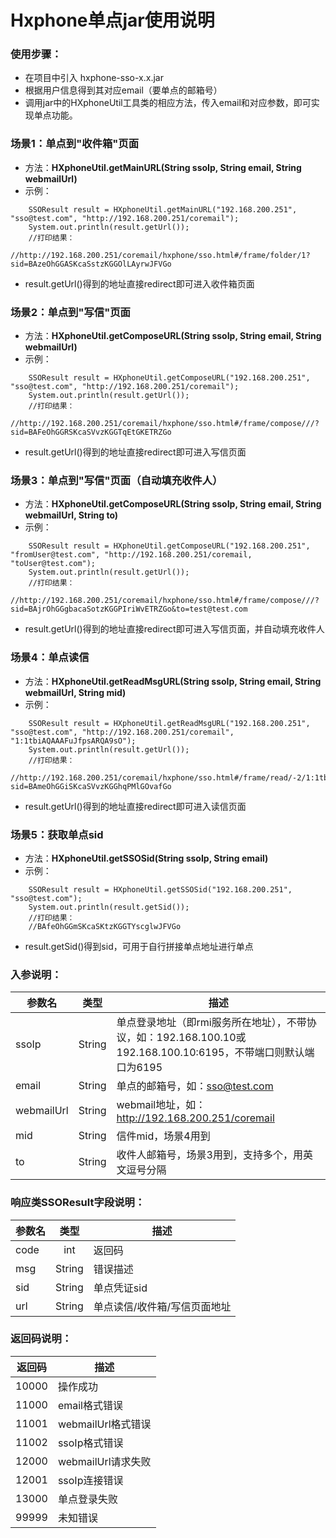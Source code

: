 Hxphone单点jar使用说明
==

### 使用步骤：
- 在项目中引入 hxphone-sso-x.x.jar
- 根据用户信息得到其对应email（要单点的邮箱号）
- 调用jar中的HXphoneUtil工具类的相应方法，传入email和对应参数，即可实现单点功能。


### 场景1：单点到"收件箱"页面
- 方法：**HXphoneUtil.getMainURL(String ssoIp, String email, String webmailUrl)**
- 示例：

```
    SSOResult result = HXphoneUtil.getMainURL("192.168.200.251", "sso@test.com", "http://192.168.200.251/coremail");
    System.out.println(result.getUrl());
    //打印结果：
    //http://192.168.200.251/coremail/hxphone/sso.html#/frame/folder/1?sid=BAzeOhGGASKcaSstzKGGOlLAyrwJFVGo
```
- result.getUrl()得到的地址直接redirect即可进入收件箱页面
 
 
### 场景2：单点到"写信"页面
- 方法：**HXphoneUtil.getComposeURL(String ssoIp, String email, String webmailUrl)**
- 示例：

```
    SSOResult result = HXphoneUtil.getComposeURL("192.168.200.251", "sso@test.com", "http://192.168.200.251/coremail");
    System.out.println(result.getUrl());
    //打印结果：
    //http://192.168.200.251/coremail/hxphone/sso.html#/frame/compose///?sid=BAFeOhGGRSKcaSVvzKGGTqEtGKETRZGo
```
- result.getUrl()得到的地址直接redirect即可进入写信页面


### 场景3：单点到"写信"页面（自动填充收件人）
- 方法：**HXphoneUtil.getComposeURL(String ssoIp, String email, String webmailUrl, String to)**
- 示例：

```
    SSOResult result = HXphoneUtil.getComposeURL("192.168.200.251", "fromUser@test.com", "http://192.168.200.251/coremail, "toUser@test.com");
    System.out.println(result.getUrl());
    //打印结果：
    //http://192.168.200.251/coremail/hxphone/sso.html#/frame/compose///?sid=BAjrOhGGgbacaSotzKGGPIriWvETRZGo&to=test@test.com
```
- result.getUrl()得到的地址直接redirect即可进入写信页面，并自动填充收件人


### 场景4：单点读信
- 方法：**HXphoneUtil.getReadMsgURL(String ssoIp, String email, String webmailUrl, String mid)**
- 示例：

```
    SSOResult result = HXphoneUtil.getReadMsgURL("192.168.200.251", "sso@test.com", "http://192.168.200.251/coremail", "1:1tbiAQAAAFuJfpsARQA9sO");
    System.out.println(result.getUrl());
    //打印结果：
    //http://192.168.200.251/coremail/hxphone/sso.html#/frame/read/-2/1:1tbiAQAAAFuJfpsARQA9sO?sid=BAmeOhGGiSKcaSVvzKGGhqPMlGOvafGo
```
- result.getUrl()得到的地址直接redirect即可进入读信页面
  

### 场景5：获取单点sid
- 方法：**HXphoneUtil.getSSOSid(String ssoIp, String email)**
- 示例：

```
    SSOResult result = HXphoneUtil.getSSOSid("192.168.200.251", "sso@test.com");
    System.out.println(result.getSid());
    //打印结果：
    //BAfeOhGGmSKcaSKtzKGGTYscglwJFVGo
```
- result.getSid()得到sid，可用于自行拼接单点地址进行单点


### 入参说明：
参数名|类型|描述
-- | :--: | --
ssoIp | String | 单点登录地址（即rmi服务所在地址），不带协议，如：192.168.100.10或192.168.100.10:6195，不带端口则默认端口为6195
email | String | 单点的邮箱号，如：sso@test.com
webmailUrl | String | webmail地址，如：http://192.168.200.251/coremail
mid | String | 信件mid，场景4用到
to | String | 收件人邮箱号，场景3用到，支持多个，用英文逗号分隔

### 响应类SSOResult字段说明：
参数名|类型|描述
-- | :--: | --
code | int | 返回码
msg | String | 错误描述
sid | String | 单点凭证sid
url | String | 单点读信/收件箱/写信页面地址

### 返回码说明：
返回码 | 描述
-- | --
10000 | 操作成功        
11000 | email格式错误         
11001 | webmailUrl格式错误         
11002 | ssoIp格式错误    
12000 | webmailUrl请求失败
12001 | ssoIp连接错误
13000 | 单点登录失败
99999 | 未知错误
